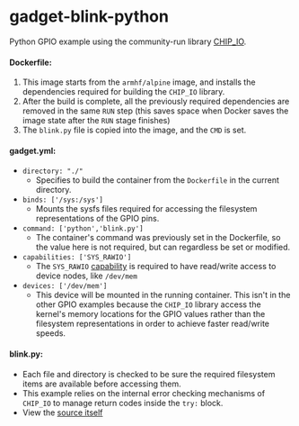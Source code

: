# gadget-blink-python
Python GPIO example using the community-run library [CHIP_IO](https://github.com/xtacocorex/CHIP_IO).

#### Dockerfile:
1. This image starts from the `armhf/alpine` image, and installs the dependencies required for building the `CHIP_IO` library.
2. After the build is complete, all the previously required dependencies are removed in the same `RUN` step (this saves space when Docker saves the image state after the `RUN` stage finishes)
3. The `blink.py` file is copied into the image, and the `CMD` is set.

#### gadget.yml:
- `directory: "./"`
  - Specifies to build the container from the `Dockerfile` in the current directory.
- `binds: ['/sys:/sys']`
  - Mounts the sysfs files required for accessing the filesystem representations of the GPIO pins.
- `command: ['python','blink.py']`
  - The container's command was previously set in the Dockerfile, so the value here is not required, but can regardless be set or modified.
- `capabilities: ['SYS_RAWIO']`
  - The `SYS_RAWIO` [capability](http://man7.org/linux/man-pages/man7/capabilities.7.html) is required to have read/write access to device nodes, like `/dev/mem`
- `devices: ['/dev/mem']`
  - This device will be mounted in the running container. This isn't in the other GPIO examples because the `CHIP_IO` library access the kernel's memory locations for the GPIO values rather than the filesystem representations in order to achieve faster read/write speeds.

#### blink.py:
- Each file and directory is checked to be sure the required filesystem items are available before accessing them.
- This example relies on the internal error checking mechanisms of `CHIP_IO` to manage return codes inside the `try:` block.
- View the [source itself](https://github.com/NextThingCo/Gadget-Docker-Examples/blob/master/gadget-blink-python/blink.py)

